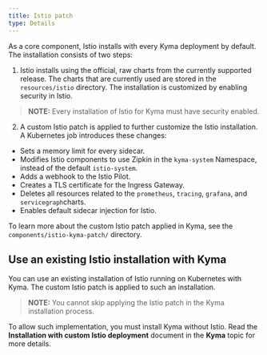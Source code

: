 ```yaml
---
title: Istio patch
type: Details
---
```


As a core component, Istio installs with every Kyma deployment by default. The installation consists of two steps:

1. Istio installs using the official, raw charts from the currently supported release. The charts that are currently
used are stored in the `resources/istio` directory. The installation is customized by enabling security in Istio.

>**NOTE:** Every installation of Istio for Kyma must have security enabled.

2. A custom Istio patch is applied to further customize the Istio installation. A Kubernetes job introduces these changes:
  - Sets a memory limit for every sidecar.
  - Modifies Istio components to use Zipkin in the `kyma-system` Namespace, instead of the default `istio-system`.
  - Adds a webhook to the Istio Pilot.
  - Creates a TLS certificate for the Ingress Gateway.
  - Deletes all resources related to the `prometheus`, `tracing`, `grafana`, and `servicegraph`charts.
  - Enables default sidecar injection for Istio.

To learn more about the custom Istio patch applied in Kyma, see the `components/istio-kyma-patch/` directory.

## Use an existing Istio installation with Kyma

You can use an existing installation of Istio running on Kubernetes with Kyma. The custom Istio patch is applied to such an installation.

>**NOTE:** You cannot skip applying the Istio patch in the Kyma installation process.

To allow such implementation, you must install Kyma without Istio. Read the **Installation with custom Istio deployment** document in the **Kyma**
topic for more details.
